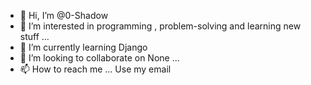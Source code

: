 - 👋 Hi, I’m @0-Shadow
- 👀 I’m interested in programming , problem-solving and learning new stuff ...
- 🌱 I’m currently learning Django
- 💞️ I’m looking to collaborate on None ...
- 📫 How to reach me ... Use my email

<!---
0-Shadow/0-Shadow is a ✨ special ✨ repository because its `README.md` (this file) appears on your GitHub profile.
You can click the Preview link to take a look at your changes.
--->
